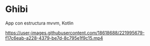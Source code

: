 # Ghibi
App con estructura mvvm, Kotlin


https://user-images.githubusercontent.com/18618688/221995679-f17c6eab-a228-4379-be7d-8c795e1f9c15.mp4

